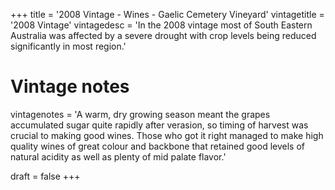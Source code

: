 +++
title = '2008 Vintage - Wines - Gaelic Cemetery Vineyard'
vintagetitle = '2008 Vintage'
vintagedesc = 'In the 2008 vintage most of South Eastern Australia was affected by a severe drought with crop levels being reduced significantly in most region.'

# Vintage notes
vintagenotes = 'A warm, dry growing season meant the grapes accumulated sugar quite rapidly after verasion, so timing of harvest was crucial to making good wines. Those who got it right managed to make high quality wines of great colour and backbone that retained good levels of natural acidity as well as plenty of mid palate flavor.'

draft = false
+++
